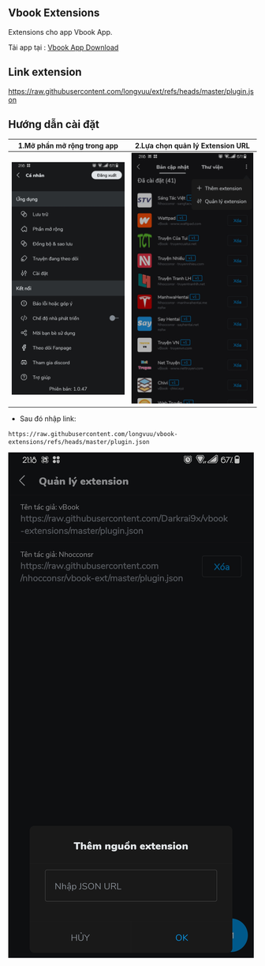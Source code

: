 ## Vbook Extensions

Extensions cho app Vbook App.


Tải app tại : [Vbook App Download](https://bit.ly/vbookapp)

## Link extension

https://raw.githubusercontent.com/longvuu/ext/refs/heads/master/plugin.json

## Hướng dẫn cài đặt

| 1.Mở phần mở rộng trong app                   | 2.Lựa chọn quản lý Extension URL        |
| --------------------------------------------- | --------------------------------------- |
| <img src='huongdan/extension.jpg' width='500'>| <img src='huongdan/add.jpg' width='500'>|
* Sau đó nhập link:

```
https://raw.githubusercontent.com/longvuu/vbook-extensions/refs/heads/master/plugin.json
```
![alt](huongdan/adds.jpg)
